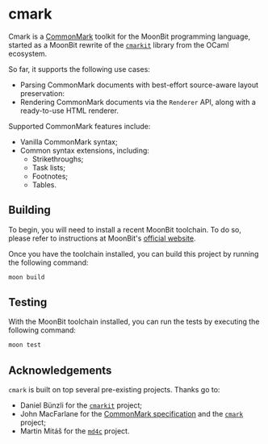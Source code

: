 # cmark

Cmark is a [CommonMark][CommonMark specification] toolkit for the MoonBit programming language,
started as a MoonBit rewrite of the [`cmarkit`] library from the OCaml ecosystem.

So far, it supports the following use cases:

- Parsing CommonMark documents with best-effort source-aware layout preservation:
- Rendering CommonMark documents via the `Renderer` API, along with a ready-to-use HTML renderer.

Supported CommonMark features include:

- Vanilla CommonMark syntax;
- Common syntax extensions, including:
  - Strikethroughs;
  - Task lists;
  - Footnotes;
  - Tables.

## Building

To begin, you will need to install a recent MoonBit toolchain.
To do so, please refer to instructions at MoonBit's
[official website](https://www.moonbitlang.com/download).

Once you have the toolchain installed, you can build this project by running the following command:

```sh
moon build
```

## Testing

With the MoonBit toolchain installed, you can run the tests by executing the following command:

```sh
moon test
```

## Acknowledgements

`cmark` is built on top several pre-existing projects. Thanks go to:

- Daniel Bünzli for the [`cmarkit`] project;
- John MacFarlane for the [CommonMark specification] and the [`cmark`] project;
- Martin Mitáš for the [`md4c`] project.

[CommonMark specification]: https://spec.commonmark.org/
[`cmark`]: https://github.com/commonmark/cmark
[`cmarkit`]: https://github.com/dbuenzli/cmarkit
[`md4c`]: https://github.com/mity/md4c
